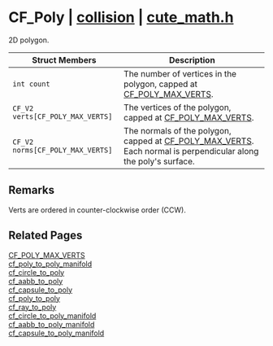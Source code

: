 # CF_Poly | [collision](https://github.com/RandyGaul/cute_framework/blob/master/docs/collision/README.md) | [cute_math.h](https://github.com/RandyGaul/cute_framework/blob/master/include/cute_math.h)

2D polygon.

Struct Members | Description
--- | ---
`int count` | The number of vertices in the polygon, capped at [CF_POLY_MAX_VERTS](https://github.com/RandyGaul/cute_framework/blob/master/docs/collision/cf_poly_max_verts.md).
`CF_V2 verts[CF_POLY_MAX_VERTS]` | The vertices of the polygon, capped at [CF_POLY_MAX_VERTS](https://github.com/RandyGaul/cute_framework/blob/master/docs/collision/cf_poly_max_verts.md).
`CF_V2 norms[CF_POLY_MAX_VERTS]` | The normals of the polygon, capped at [CF_POLY_MAX_VERTS](https://github.com/RandyGaul/cute_framework/blob/master/docs/collision/cf_poly_max_verts.md). Each normal is perpendicular along the poly's surface.

## Remarks

Verts are ordered in counter-clockwise order (CCW).

## Related Pages

[CF_POLY_MAX_VERTS](https://github.com/RandyGaul/cute_framework/blob/master/docs/collision/cf_poly_max_verts.md)  
[cf_poly_to_poly_manifold](https://github.com/RandyGaul/cute_framework/blob/master/docs/collision/cf_poly_to_poly_manifold.md)  
[cf_circle_to_poly](https://github.com/RandyGaul/cute_framework/blob/master/docs/collision/cf_circle_to_poly.md)  
[cf_aabb_to_poly](https://github.com/RandyGaul/cute_framework/blob/master/docs/collision/cf_aabb_to_poly.md)  
[cf_capsule_to_poly](https://github.com/RandyGaul/cute_framework/blob/master/docs/collision/cf_capsule_to_poly.md)  
[cf_poly_to_poly](https://github.com/RandyGaul/cute_framework/blob/master/docs/collision/cf_poly_to_poly.md)  
[cf_ray_to_poly](https://github.com/RandyGaul/cute_framework/blob/master/docs/collision/cf_ray_to_poly.md)  
[cf_circle_to_poly_manifold](https://github.com/RandyGaul/cute_framework/blob/master/docs/collision/cf_circle_to_poly_manifold.md)  
[cf_aabb_to_poly_manifold](https://github.com/RandyGaul/cute_framework/blob/master/docs/collision/cf_aabb_to_poly_manifold.md)  
[cf_capsule_to_poly_manifold](https://github.com/RandyGaul/cute_framework/blob/master/docs/collision/cf_capsule_to_poly_manifold.md)  
